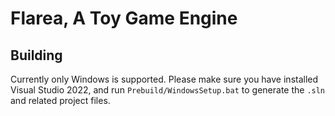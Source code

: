 # Flarea, A Toy Game Engine

## Building

Currently only Windows is supported. Please make sure you have installed Visual Studio 2022, and run `Prebuild/WindowsSetup.bat` to generate the `.sln` and related project files. 